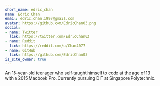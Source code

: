 ```yaml
---
short_name: edric_chan
name: Edric Chan
email: edric.chan.1997@gmail.com
avatar: https://github.com/EdricChan03.png
social:
- name: Twitter
  link: https://twitter.com/EdricChan03
- name: Reddit
  link: https://reddit.com/u/Chan4077
- name: GitHub
  link: https://github.com/EdricChan03
is_site_owner: true
---
```


An 18-year-old teenager who self-taught himself to code at the
age of 13 with a 2015 Macbook Pro. Currently pursuing DIT at Singapore Polytechnic.
